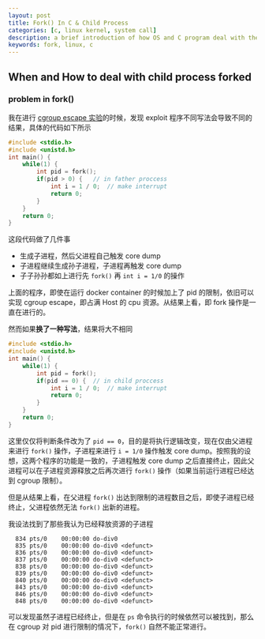 ```yaml
---
layout: post
title: Fork() In C & Child Process 
categories: [c, linux kernel, system call]
description: a brief introduction of how OS and C program deal with the child proccess created by fork()
keywords: fork, linux, c
---
```


## When and How to deal with child process forked

### problem in fork()

我在进行 [cgroup escape 实验](https://tianyuzhou.top/2019/10/18/cgroups-escape/)的时候，发现 exploit 程序不同写法会导致不同的结果，具体的代码如下所示

```c
#include <stdio.h>
#include <unistd.h>
int main() {
	while(1) {
		int pid = fork();
		if(pid > 0) {	// in father proccess
			int i = 1 / 0;	// make interrupt
			return 0;
		}
    }   
    return 0;
}
```

这段代码做了几件事

* 生成子进程，然后父进程自己触发 core dump
* 子进程继续生成孙子进程，子进程再触发 core dump
* 子子孙孙都如上进行先 `fork()` 再 `int i = 1/0` 的操作

上面的程序，即使在运行 docker container 的时候加上了 pid 的限制，依旧可以实现 cgroup escape，即占满 Host 的 cpu 资源。从结果上看，即 fork 操作是一直在进行的。

然而如果**换了一种写法**，结果将大不相同

```c
#include <stdio.h>
#include <unistd.h>
int main() {
	while(1) {
		int pid = fork();
		if(pid == 0) {	// in child proccess
			int i = 1 / 0;	// make interrupt
			return 0;
		}
    }   
    return 0;
}
```

这里仅仅将判断条件改为了 `pid == 0`，目的是将执行逻辑改变，现在仅由父进程来进行 `fork()` 操作，子进程来进行 `i = 1/0` 操作触发 core dump。按照我的设想，这两个程序的功能是一致的，子进程触发 core dump 之后直接终止，因此父进程可以在子进程资源释放之后再次进行 `fork()` 操作（如果当前运行进程已经达到 cgroup 限制）。

但是从结果上看，在父进程 `fork()` 出达到限制的进程数目之后，即使子进程已经终止，父进程依然无法 `fork()` 出新的进程。

我设法找到了那些我认为已经释放资源的子进程

```
  834 pts/0    00:00:00 do-div0
  835 pts/0    00:00:00 do-div0 <defunct>
  836 pts/0    00:00:00 do-div0 <defunct>
  837 pts/0    00:00:00 do-div0 <defunct>
  838 pts/0    00:00:00 do-div0 <defunct>
  839 pts/0    00:00:00 do-div0 <defunct>
  840 pts/0    00:00:00 do-div0 <defunct>
  843 pts/0    00:00:00 do-div0 <defunct>
  846 pts/0    00:00:00 do-div0 <defunct>
  848 pts/0    00:00:00 do-div0 <defunct>
```

可以发现虽然子进程已经终止，但是在 `ps` 命令执行的时候依然可以被找到，那么在 cgroup 对 pid 进行限制的情况下，`fork()` 自然不能正常进行。



